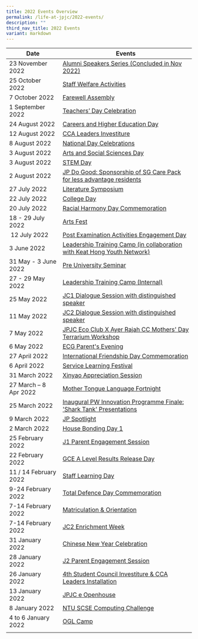 ```yaml
---
title: 2022 Events Overview
permalink: /life-at-jpjc/2022-events/
description: ""
third_nav_title: 2022 Events
variant: markdown
---
```

| Date | Events | 
| -------- | -------- |
|23 November 2022|[Alumni Speakers Series (Concluded in Nov 2022)](https://www.jpjc.moe.edu.sg/life-at-jpjc/2022-Events/AlumniSpeakersSeries/)| 
|25 October 2022|[Staff Welfare Activities](https://www.jpjc.moe.edu.sg/life-at-jpjc/2022-Events/StaffWelfareActivities/)|
|7 October 2022|[Farewell Assembly](https://www.jpjc.moe.edu.sg/life-at-jpjc/2022-Events/FarewellAssembly/)| 
|1 September 2022|[Teachers’ Day Celebration](https://www.jpjc.moe.edu.sg/life-at-jpjc/2022-Events/TeachersDayCelebration/)|
|24 August 2022|[Careers and Higher Education Day](https://www.jpjc.moe.edu.sg/life-at-jpjc/2022-Events/CareersandHigherEducationDay/)| 
|12 August 2022|[CCA Leaders Investiture](https://www.jpjc.moe.edu.sg/life-at-jpjc/2022-Events/CCALeadersInvestiture/)|
|8 August 2022|[National Day Celebrations](https://www.jpjc.moe.edu.sg/life-at-jpjc/2022-Events/nationaldaycelebrations/)| 
|3 August 2022|[Arts and Social Sciences Day](https://www.jpjc.moe.edu.sg/life-at-jpjc/2022-Events/ArtsandSocialSciencesDay/)| 
|3 August 2022|[STEM Day](https://www.jpjc.moe.edu.sg/life-at-jpjc/2022-Events/stemday/)| 
|2 August 2022 |[JP Do Good: Sponsorship of SG Care Pack for less advantage residents](https://www.jpjc.moe.edu.sg/life-at-jpjc/2022-Events/jpdogood/)| 
|27 July 2022|[Literature Symposium](https://www.jpjc.moe.edu.sg/life-at-jpjc/2022-Events/LiteratureSymposium/)| 
|22 July 2022|[College Day](https://www.jpjc.moe.edu.sg/life-at-jpjc/2022-Events/collegeday/)| 
|20 July 2022|[Racial Harmony Day Commemoration](https://www.jpjc.moe.edu.sg/life-at-jpjc/2022-events/rhd-commemoration/)| 
|18 - 29 July 2022|[Arts Fest](https://www.jpjc.moe.edu.sg/life-at-jpjc/2022-Events/artsfest/)| 
| 12 July 2022 |[Post Examination Activities Engagement Day](https://www.jpjc.moe.edu.sg/life-at-jpjc/2022-Events/postexams/)| 
|   3 June 2022  |[Leadership Training Camp (in collaboration with Keat Hong Youth Network)](https://www.jpjc.moe.edu.sg/life-at-jpjc/2022-Events/LTCkeathong)| 
|  31 May - 3 June 2022   |[Pre University Seminar](https://www.jpjc.moe.edu.sg/life-at-jpjc/2022-events/pre-uni-seminar/)| 
|27 - 29 May 2022|[Leadership Training Camp (Internal)](https://www.jpjc.moe.edu.sg/life-at-jpjc/2022-Events/LTCinternal/)| 
|25 May 2022|[JC1 Dialogue Session with distinguished speaker](https://www.jpjc.moe.edu.sg/life-at-jpjc/2022-events/j1dialogue/)| 
|   11 May 2022  |[JC2 Dialogue Session with distinguished speaker](https://www.jpjc.moe.edu.sg/life-at-jpjc/2022-events/j2dialogue/)| 
|  7 May 2022   |[JPJC Eco Club X Ayer Rajah CC Mothers' Day Terrarium Workshop](https://www.jpjc.moe.edu.sg/life-at-jpjc/2022-events/jpjc-eco-club-and-terrarium-workshop/)| 
|6 May 2022|[ECG Parent's Evening](https://www.jpjc.moe.edu.sg/life-at-jpjc/2022-events/ecg-parents-evening/)| 
|27 April 2022|[International Friendship Day Commemoration](https://www.jpjc.moe.edu.sg/life-at-jpjc/2022-events/international-friendship-day-commemoration/)| 
|6 April 2022|[Service Learning Festival](https://www.jpjc.moe.edu.sg/life-at-jpjc/2022-events/service-learning-festival/)| 
|31 March 2022|[Xinyao Appreciation Session](https://www.jpjc.moe.edu.sg/life-at-jpjc/2022-events/xinyao-appreciation-session/)| 
|27 March – 8 Apr 2022|[Mother Tongue Language Fortnight](https://www.jpjc.moe.edu.sg/life-at-jpjc/2022-events/mtl-fortnight/)| 
| 25 March 2022 |[Inaugural PW Innovation Programme Finale: 'Shark Tank' Presentations](https://www.jpjc.moe.edu.sg/life-at-jpjc/2022-events/shark-tank-presentations/)|
|9 March 2022|[JP Spotlight](https://www.jpjc.moe.edu.sg/life-at-jpjc/2022-events/jp-spotlight/)|
|2 March 2022|[House Bonding Day 1](https://www.jpjc.moe.edu.sg/life-at-jpjc/2022-events/house-bonding-day-1/)|
|25 February 2022|[J1 Parent Engagement Session](https://www.jpjc.moe.edu.sg/life-at-jpjc/2022-events/j1-parent-engagement-session/)|
|22 February 2022|[GCE A Level Results Release Day](https://www.jpjc.moe.edu.sg/life-at-jpjc/2022-events/gce-a-level-results-release-day/)|
|11 / 14 February 2022|[Staff Learning Day](https://www.jpjc.moe.edu.sg/life-at-jpjc/2022-events/staff-learning-day/)|
| 9-24 February 2022 |[Total Defence Day Commemoration](https://www.jpjc.moe.edu.sg/life-at-jpjc/2022-events/total-defence-day-commemoration/)|
|7-14 February 2022|[Matriculation & Orientation](https://www.jpjc.moe.edu.sg/life-at-jpjc/2022-events/matriculation-and-orientation/)|
|7-14 February 2022|[JC2 Enrichment Week](https://www.jpjc.moe.edu.sg/life-at-jpjc/2022-events/jc2-enrichment-week/)|
|31 January 2022|  [Chinese New Year Celebration](https://www.jpjc.moe.edu.sg/life-at-jpjc/2022-events/cny-celebration/)|
|28 January 2022| [J2 Parent Engagement Session](https://www.jpjc.moe.edu.sg/life-at-jpjc/2022-events/j2-parent-engagement-session/)  |
|26 January 2022| [4th Student Council Investiture & CCA Leaders Installation](https://www.jpjc.moe.edu.sg/life-at-jpjc/2022-events/student-council-investiture-and-cca-ldrs-installation/)|
|13 January 2022| [JPJC e Openhouse](https://www.jpjc.moe.edu.sg/life-at-jpjc/2022-events/jpjc-e-openhouse/)  |
|8 January 2022 |  [NTU SCSE Computing Challenge](https://www.jpjc.moe.edu.sg/life-at-jpjc/2022-events/ntu-scse-computing-challenge/)|
| 4 to 6 January 2022 |   [OGL Camp](https://www.jpjc.moe.edu.sg/life-at-jpjc/2022-events/ogl-camp/) |
|  |     |